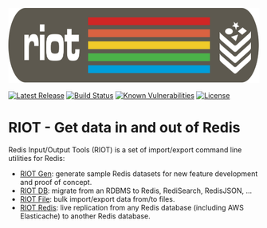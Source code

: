 <p align="center"><img src="docs/images/riot.svg" alt="riot" height="150px"></p>

[![Latest Release](https://img.shields.io/github/release/redis-developer/riot.svg)](https://github.com/redis-developer/riot/releases/latest)
[![Build Status](https://github.com/redis-developer/riot/workflows/CI/badge.svg)](https://github.com/redis-developer/riot/workflows/CI/badge.svg)
[![Known Vulnerabilities](https://snyk.io/test/github/redis-developer/riot/badge.svg?targetFile=build.gradle)](https://snyk.io/test/github/redis-developer/riot?targetFile=build.gradle)
[![License](https://img.shields.io/github/license/redis-developer/riot.svg)](https://github.com/redis-developer/riot)

# RIOT - Get data in and out of Redis

Redis Input/Output Tools (RIOT) is a set of import/export command line utilities for Redis:

* [RIOT Gen](https://redis-developer.github.io/riot/riot-gen.html): generate sample Redis datasets for new feature development and proof of concept.
* [RIOT DB](https://redis-developer.github.io/riot/riot-db.html): migrate from an RDBMS to Redis, RediSearch, RedisJSON, ...
* [RIOT File](https://redis-developer.github.io/riot/riot-file.html): bulk import/export data from/to files.
* [RIOT Redis](https://redis-developer.github.io/riot/riot-redis.html): live replication from any Redis database (including AWS Elasticache) to another Redis database.
